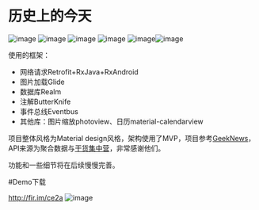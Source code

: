# 历史上的今天
![image](https://github.com/RaphetS/TodayInHistory/blob/master/screeshot/1.png)    ![image](https://github.com/RaphetS/TodayInHistory/blob/master/screeshot/2.png)
![image](https://github.com/RaphetS/TodayInHistory/blob/master/screeshot/3.png)    ![image](https://github.com/RaphetS/TodayInHistory/blob/master/screeshot/4.png)
![image](https://github.com/RaphetS/TodayInHistory/blob/master/screeshot/5.png)![image](https://github.com/RaphetS/TodayInHistory/blob/master/screeshot/6.png)

使用的框架：

- 网络请求Retrofit+RxJava+RxAndroid
- 图片加载Glide
- 数据库Realm
- 注解ButterKnife
- 事件总线Eventbus
- 其他库：图片缩放photoview、日历material-calendarview

项目整体风格为Material design风格，架构使用了MVP，项目参考[GeekNews](https://github.com/codeestX/GeekNews)，API来源为聚合数据与[干货集中营](http://gank.io/api)，非常感谢他们。

功能和一些细节将在后续慢慢完善。

#Demo下载

http://fir.im/ce2a
![image](https://github.com/RaphetS/TodayInHistory/blob/master/screeshot/demo.png)

